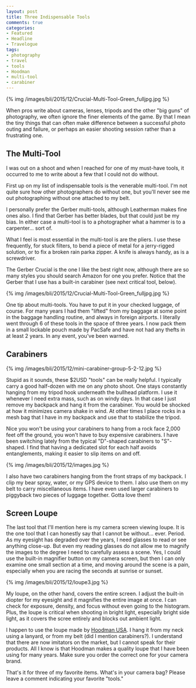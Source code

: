 ```yaml
---
layout: post
title: Three Indispensable Tools
comments: true
categories:
- Featured
- Headline
- Travelogue
tags:
- photography
- travel
- tools
- Hoodman
- multi-tool
- carabiner
---
```


{% img /images/bli/2015/12/Crucial-Multi-Tool-Green_fulljpg.jpg %}

When pros write about cameras, lenses, tripods and the other "big guns" of photography, we often ignore the finer elements of the game. By that I mean the tiny things that can often make difference between a successful photo outing and failure, or perhaps an easier shooting session rather than a frustrating one. 

<!--more-->

## The Multi-Tool

I was out on a shoot and when I reached for one of my must-have tools, it occurred to me to write about a few that I could not do without. 

First up on my list of indispensable tools is the venerable multi-tool. I'm not quite sure how other photographers do without one, but you'll never see me out photographing without one attached to my belt. 

I personally prefer the Gerber multi-tools, although Leatherman makes fine ones also. I find that Gerber has better blades, but that could just be my bias. In either case a multi-tool is to a photographer what a hammer is to a carpenter... sort of. 

What I feel is most essential in the multi-tool is are the pliers. I use these frequently, for stuck filters, to bend a piece of metal for a jerry-rigged solution, or to fix a broken rain parka zipper. A knife is always handy, as is a screwdriver. 

The Gerber Crucial is the one I like the best right now, although there are so many styles you should search Amazon for one you prefer. Notice that the Gerber that I use has a built-in carabiner (see next critical tool, below).

{% img /images/bli/2015/12/Crucial-Multi-Tool-Green_fulljpg.jpg %}

One tip about multi-tools. You have to put it in your checked luggage, of course. For many years I had them "lifted" from my baggage at some point in the baggage handling routine, and always in foreign airports. I literally went through 6 of these tools in the space of three years. I now pack them in a small lockable pouch made by PacSafe and have not had any thefts in at least 2 years. In any event, you've been warned. 

## Carabiners

{% img /images/bli/2015/12/mini-carabiner-group-5-2-12.jpg %}

Stupid as it sounds, these $2USD "tools" can be really helpful. I typically carry a good half-dozen with me on any photo shoot. One stays constantly hanging from my tripod hook underneath the bullhead platform. I use it whenever I need extra mass, such as on windy days. In that case I just remove my backpack and hang it from the carabiner. You would be shocked at how it minimizes camera shake in wind. At other times I place rocks in a mesh bag that I have in my backpack and use that to stabilize the tripod. 

Nice you won't be using your carabiners to hang from a rock face 2,000 feet off the ground, you won't have to buy expensive carabiners. I have been switching lately from the typical "D"-shaped carabiners to "S"-shaped. I find that having a dedicated slot for each half avoids entanglements, making it easier to slip items on and off. 

{% img /images/bli/2015/12/images.jpg %}

I also have two carabiners hanging from the front straps of my backpack. I clip my bear spray, water, or my GPS device to them. I also use them on my belt to carry miscellaneous items. I have even used larger carabiners to piggyback two pieces of luggage together. Gotta love them!

## Screen Loupe

The last tool that I'll mention here is my camera screen viewing loupe. It is the one tool that I can honestly say that I cannot be without... ever. Period. As my eyesight has degraded over the years, I need glasses to read or see anything close-up. But even my reading glasses do not allow me to magnify the images to the degree I need to carefully assess a scene. Yes, I could use the built-in magnifier button on my camera screen, but then I can only examine one small section at a time, and moving around the scene is a pain, especially when you are racing the seconds at sunrise or sunset. 

{% img /images/bli/2015/12/loupe3.jpg %}

My loupe, on the other hand, covers the entire screen. I adjust the built-in diopter for my eyesight and it magnifies the entire image at once. I can check for exposure, density, and focus without even going to the histogram. Plus, the loupe is critical when shooting in bright light, especially bright side light, as it covers the scree entirely and blocks out ambient light. 

I happen to use the loupe made by [Hoodman USA](http://hoodmanusa.com/cgi/commerce.cgi?preadd=action&key=HLPP3M). I hang it from my neck using a lanyard, or from my belt (did I mention carabiners?). I understand that there are now imitators on the market, but I cannot speak for their products. All I know is that Hoodman makes a quality loupe that I have been using for many years. Make sure you order the correct one for your camera brand. 

That's it for three of my favorite items. What's in your camera bag? Please leave a comment indicating your favorite "tools."


